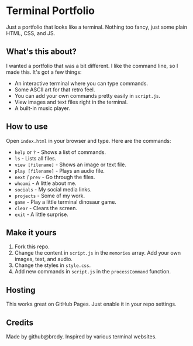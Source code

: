 # Terminal Portfolio

Just a portfolio that looks like a terminal. Nothing too fancy, just some plain HTML, CSS, and JS.

## What's this about?

I wanted a portfolio that was a bit different. I like the command line, so I made this. It's got a few things:

*   An interactive terminal where you can type commands.
*   Some ASCII art for that retro feel.
*   You can add your own commands pretty easily in `script.js`.
*   View images and text files right in the terminal.
*   A built-in music player.

## How to use

Open `index.html` in your browser and type. Here are the commands:

*   `help` or `?` - Shows a list of commands.
*   `ls` - Lists all files.
*   `view [filename]` - Shows an image or text file.
*   `play [filename]` - Plays an audio file.
*   `next` / `prev` - Go through the files.
*   `whoami` - A little about me.
*   `socials` - My social media links.
*   `projects` - Some of my work.
*   `game` - Play a little terminal dinosaur game.
*   `clear` - Clears the screen.
*   `exit` - A little surprise.

## Make it yours

1.  Fork this repo.
2.  Change the content in `script.js` in the `memories` array. Add your own images, text, and audio.
3.  Change the styles in `style.css`.
4.  Add new commands in `script.js` in the `processCommand` function.

## Hosting

This works great on GitHub Pages. Just enable it in your repo settings.

## Credits

Made by github@brcdy. Inspired by various terminal websites.

